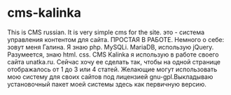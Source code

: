 # cms-kalinka
This is CMS russian. It is very simple cms for the site. это - система управления контентом для сайта. ПРОСТАЯ В РАБОТЕ.
Немного о себе: зовут меня Галина. Я знаю php. MySQLi. MariaDB, использую jQuery. Разумеется, знаю html. css. CMS Kalinka я использую в работе своего сайта unatka.ru. Сейчас хочу ее сделать так, чтобы на одной странице отображалось от 1 до 3 или 4 статей. Желающие могут использовать мою систему для своих сайтов под лицензией gnu-gpl.Выкладываю установочный пакет моей системы здесь как первичную версию.

